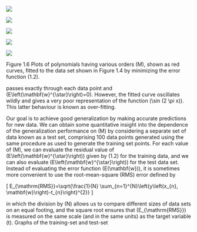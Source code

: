![](https://cdn.mathpix.com/cropped/2024_05_18_a0676cf8759377514923g-1.jpg?height=977&width=1512&top_left_y=203&top_left_x=148)

![](https://cdn.mathpix.com/cropped/2024_05_18_a0676cf8759377514923g-1.jpg?height=427&width=706&top_left_y=214&top_left_x=155)

![](https://cdn.mathpix.com/cropped/2024_05_18_a0676cf8759377514923g-1.jpg?height=428&width=705&top_left_y=736&top_left_x=153)

![](https://cdn.mathpix.com/cropped/2024_05_18_a0676cf8759377514923g-1.jpg?height=432&width=693&top_left_y=214&top_left_x=953)

![](https://cdn.mathpix.com/cropped/2024_05_18_a0676cf8759377514923g-1.jpg?height=432&width=693&top_left_y=734&top_left_x=953)

Figure 1.6 Plots of polynomials having various orders \(M\), shown as red curves, fitted to the data set shown in Figure 1.4 by minimizing the error function (1.2).

passes exactly through each data point and \(E\left(\mathbf{w}^{\star}\right)=0\). However, the fitted curve oscillates wildly and gives a very poor representation of the function \(\sin (2 \pi x)\). This latter behaviour is known as over-fitting.

Our goal is to achieve good generalization by making accurate predictions for new data. We can obtain some quantitative insight into the dependence of the generalization performance on \(M\) by considering a separate set of data known as a test set, comprising 100 data points generated using the same procedure as used to generate the training set points. For each value of \(M\), we can evaluate the residual value of \(E\left(\mathbf{w}^{\star}\right)\) given by (1.2) for the training data, and we can also evaluate \(E\left(\mathbf{w}^{\star}\right)\) for the test data set. Instead of evaluating the error function \(E(\mathbf{w})\), it is sometimes more convenient to use the root-mean-square (RMS) error defined by

\[
E_{\mathrm{RMS}}=\sqrt{\frac{1}{N} \sum_{n=1}^{N}\left\{y\left(x_{n}, \mathbf{w}\right)-t_{n}\right\}^{2}}
\]

in which the division by \(N\) allows us to compare different sizes of data sets on an equal footing, and the square root ensures that \(E_{\mathrm{RMS}}\) is measured on the same scale (and in the same units) as the target variable \(t\). Graphs of the training-set and test-set
